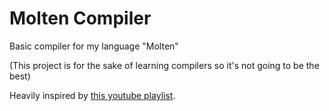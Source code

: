 # Molten Compiler

Basic compiler for my language "Molten"

(This project is for the sake of learning compilers so it's not going to be the best)

Heavily inspired by [this youtube playlist](https://www.youtube.com/playlist?list=PLUDlas_Zy_qC7c5tCgTMYq2idyyT241qs).
